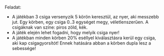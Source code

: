 Feladat:

 - A játékban 3 csiga versenyzik 5 körön keresztül, az nyer, aki messzebb jut. Egy körben, egy csiga 0..3 egységet megy, véletlenszerűen. A csigáknak van színe: piros zöld, kék.
 - A játék elején lehet fogadni, hogy melyik csiga nyer!
 - A játékban minden körben 20% eséllyel kiválasztásra kerül egy csiga, aki kap csigagyorsítót! Ennek hatására abban a körben dupla lesz a sebessége!
